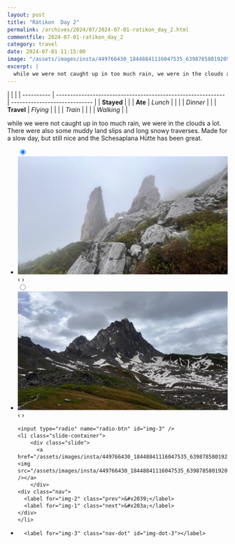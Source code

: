 ```yaml
---
layout: post
title: "Rätikon  Day 2"
permalink: /archives/2024/07/2024-07-01-ratikon_day_2.html
commentfile: 2024-07-01-ratikon_day_2
category: travel
date: 2024-07-01 11:15:00
image: "/assets/images/insta/449766430_18448841116047535_6398785801920912303_n_17859439911191862.jpg"
excerpt: |
  while we were not caught up in too much rain, we were in the clouds a lot. There were also some muddy land slips and long snowy traverses. Made for a slow day, but still nice and the Schesaplana Hütte has been great.
---
```


|            |                                                              |
| ---------- | ------------------------------------------------------------ | ----------------------------- |
| **Stayed** |  |
| **Ate**    | _Lunch_                                                      |          |
|            | _Dinner_                                                     |          |
| **Travel** | _Flying_                                                     |          |
|            | _Train_                                                      |          |
|            | _Walking_                                                    |          |


while we were not caught up in too much rain, we were in the clouds a lot. There were also some muddy land slips and long snowy traverses. Made for a slow day, but still nice and the Schesaplana Hütte has been great.


<ul class="slides">
    <input type="radio" name="radio-btn" id="img-1" checked="checked" />
    <li class="slide-container">
        <div class="slide">
          <a href="/assets/images/insta/449521061_18448841125047535_355819717648144142_n_18054273211639522.jpg"><img src="/assets/images/insta/449521061_18448841125047535_355819717648144142_n_18054273211639522.jpg" /></a>
        </div>
    <div class="nav">
      <label for="img-3" class="prev">&#x2039;</label>
      <label for="img-2" class="next">&#x203a;</label>
    </div>
    </li>
        <input type="radio" name="radio-btn" id="img-2"  />
    <li class="slide-container">
        <div class="slide">
          <a href="/assets/images/insta/449685401_18448841137047535_5406168670288834541_n_18295488286166997.jpg"><img src="/assets/images/insta/449685401_18448841137047535_5406168670288834541_n_18295488286166997.jpg" /></a>
        </div>
    <div class="nav">
      <label for="img-1" class="prev">&#x2039;</label>
      <label for="img-3" class="next">&#x203a;</label>
    </div>
    </li>
    
    <input type="radio" name="radio-btn" id="img-3" />
    <li class="slide-container">
        <div class="slide">
          <a href="/assets/images/insta/449766430_18448841116047535_6398785801920912303_n_17859439911191862.jpg"><img src="/assets/images/insta/449766430_18448841116047535_6398785801920912303_n_17859439911191862.jpg" /></a>
        </div>
    <div class="nav">
      <label for="img-2" class="prev">&#x2039;</label>
      <label for="img-1" class="next">&#x203a;</label>
    </div>
    </li>
			
<li class="nav-dots">
      <label for="img-1" class="nav-dot" id="img-dot-1"></label>
      <label for="img-2" class="nav-dot" id="img-dot-2"></label>

      <label for="img-3" class="nav-dot" id="img-dot-3"></label>

</li>
</ul>        
             

		